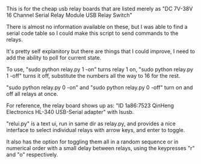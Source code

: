 This is for the cheap usb relay boards that are listed merely as "DC 7V-38V 16 Channel Serial Relay Module USB Relay Switch"

There is almost no information available on these, but I was able to find a serial code table so I could make this script to send commands to the relays.

It's pretty self explanitory but there are things that I could improve, I need to add the ability to poll for current state.

To use, "sudo python relay.py 1 -on" turns relay 1 on, "sudo python relay.py 1 -off" turns it off, substitute the numbers all the way to 16 for the rest. 

"sudo python relay.py 0 -on" and "sudo python relay.py 0 -off" turn on and off all relays at once.

For reference, the relay board shows up as: "ID 1a86:7523 QinHeng Electronics HL-340 USB-Serial adapter" with lsusb.

"relui.py" is a text ui, run in same dir as relay.py, and provides a nice interface to select individual relays with arrow keys, and enter to toggle.

It also has the option for toggling them all in a random sequence or in numerical order with a small delay between relays, using the keypresses "r" and "o" respectively.
